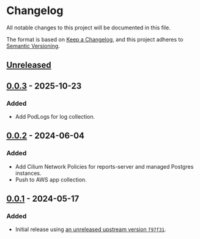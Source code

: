 # Changelog

All notable changes to this project will be documented in this file.

The format is based on [Keep a Changelog](https://keepachangelog.com/en/1.0.0/),
and this project adheres to [Semantic Versioning](https://semver.org/spec/v2.0.0.html).

## [Unreleased]

## [0.0.3] - 2025-10-23

### Added

- Add PodLogs for log collection.

## [0.0.2] - 2024-06-04

### Added

- Add Cilium Network Policies for reports-server and managed Postgres instances.
- Push to AWS app collection.

## [0.0.1] - 2024-05-17

### Added

- Initial release using [an unreleased upstream version `f97f31`](https://github.com/kyverno/reports-server/tree/f97f31a8db43d1b70a8ab903b0e11d61679ae75e).

[Unreleased]: https://github.com/giantswarm/reports-server-app/compare/v0.0.3...HEAD
[0.0.3]: https://github.com/giantswarm/reports-server-app/compare/v0.0.2...v0.0.3
[0.0.2]: https://github.com/giantswarm/reports-server-app/compare/v0.0.1...v0.0.2
[0.0.1]: https://github.com/giantswarm/reports-server-app/releases/tag/v0.0.1
